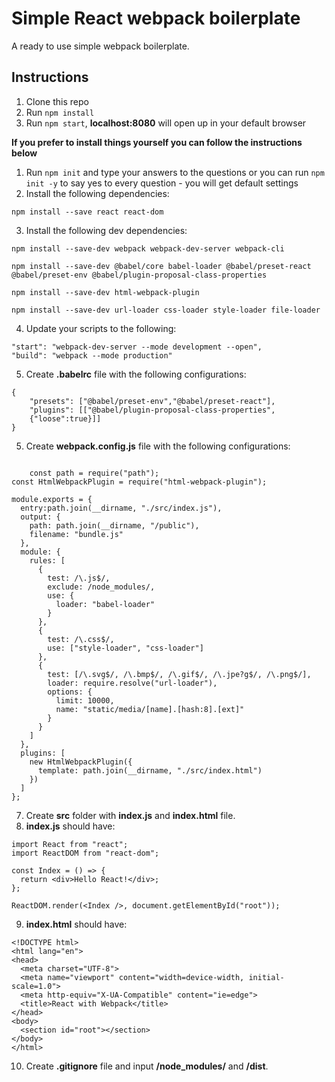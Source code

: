 # Simple React webpack boilerplate

A ready to use simple webpack boilerplate.

## Instructions

1.  Clone this repo
2.  Run `npm install`
3.  Run `npm start`, **localhost:8080** will open up in your default browser

**If you prefer to install things yourself you can follow the instructions below**

1.  Run `npm init` and type your answers to the questions or you can run `npm init -y` to say yes to every question - you will get default settings
2.  Install the following dependencies:
```
npm install --save react react-dom
```
3.  Install the following dev dependencies:
```
npm install --save-dev webpack webpack-dev-server webpack-cli

npm install --save-dev @babel/core babel-loader @babel/preset-react   @babel/preset-env @babel/plugin-proposal-class-properties

npm install --save-dev html-webpack-plugin

npm install --save-dev url-loader css-loader style-loader file-loader

```
4. Update your scripts to the following:
```
"start": "webpack-dev-server --mode development --open",
"build": "webpack --mode production"
```
5. Create **.babelrc** file with the following configurations:
```
{
    "presets": ["@babel/preset-env","@babel/preset-react"],
    "plugins": [["@babel/plugin-proposal-class-properties",
    {"loose":true}]]
}

```
5. Create **webpack.config.js** file with the following configurations:
```

    const path = require("path");
const HtmlWebpackPlugin = require("html-webpack-plugin");

module.exports = {
  entry:path.join(__dirname, "./src/index.js"),
  output: {
    path: path.join(__dirname, "/public"),
    filename: "bundle.js"
  },
  module: {
    rules: [
      {
        test: /\.js$/,
        exclude: /node_modules/,
        use: {
          loader: "babel-loader"
        }
      },
      {
        test: /\.css$/,
        use: ["style-loader", "css-loader"]
      },
      {
        test: [/\.svg$/, /\.bmp$/, /\.gif$/, /\.jpe?g$/, /\.png$/],
        loader: require.resolve("url-loader"),
        options: {
          limit: 10000,
          name: "static/media/[name].[hash:8].[ext]"
        }
      }
    ]
  },
  plugins: [
    new HtmlWebpackPlugin({
      template: path.join(__dirname, "./src/index.html")
    })
  ]
};

```
7. Create **src** folder with **index.js** and **index.html** file.
8. **index.js** should have:
```
import React from "react";
import ReactDOM from "react-dom";

const Index = () => {
  return <div>Hello React!</div>;
};

ReactDOM.render(<Index />, document.getElementById("root"));
```
9. **index.html** should have:
```
<!DOCTYPE html>
<html lang="en">
<head>
  <meta charset="UTF-8">
  <meta name="viewport" content="width=device-width, initial-scale=1.0">
  <meta http-equiv="X-UA-Compatible" content="ie=edge">
  <title>React with Webpack</title>
</head>
<body>
  <section id="root"></section>
</body>
</html>
```
10. Create **.gitignore** file and input **/node_modules/** and **/dist**.